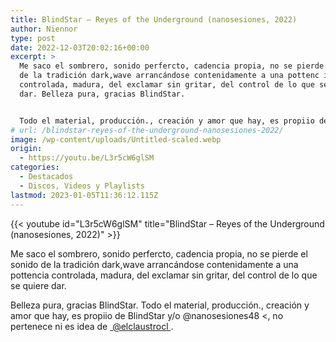 ```yaml
---
title: BlindStar – Reyes of the Underground (nanosesiones, 2022)
author: Niennor
type: post
date: 2022-12-03T20:02:16+00:00
excerpt: >
  Me saco el sombrero, sonido perfercto, cadencia propia, no se pierde el sonido
  de la tradición dark,wave arrancándose contenidamente a una pottenc ia
  controlada, madura, del exclamar sin gritar, del control de lo que se quiere
  dar. Belleza pura, gracias BlindStar.


  Todo el material, producción., creación y amor que hay, es propiio de BlindStar y/o  @nanosesiones48 , no pertenece ni es idea de  @elclaustrocl ​
# url: /blindstar-reyes-of-the-underground-nanosesiones-2022/
image: /wp-content/uploads/Untitled-scaled.webp
origin:
  - https://youtu.be/L3r5cW6glSM
categories:
  - Destacados
  - Discos, Videos y Playlists
lastmod: 2023-01-05T11:36:12.115Z
---
```

{{< youtube id="L3r5cW6glSM" title="BlindStar – Reyes of the Underground (nanosesiones, 2022)" >}}

  <p>
    Me saco el sombrero, sonido perfercto, cadencia propia, no se pierde el sonido de la tradición dark,wave arrancándose contenidamente a una pottencia controlada, madura, del exclamar sin gritar, del control de lo que se quiere dar.
  </p>
  
  <p>
    Belleza pura, gracias BlindStar. Todo el material, producción., creación y amor que hay, es propiio de BlindStar y/o @nanosesiones48&nbsp;<, no pertenece ni es idea de <a href="https://youtube.com/@elclaustrocl">&nbsp;@elclaustrocl&nbsp;</a>.
  </p>

